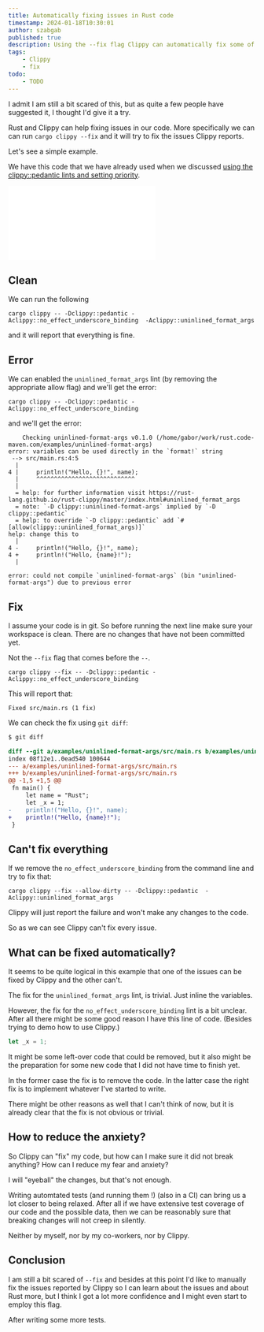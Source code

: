```yaml
---
title: Automatically fixing issues in Rust code
timestamp: 2024-01-18T10:30:01
author: szabgab
published: true
description: Using the --fix flag Clippy can automatically fix some of the issues it finds in our code.
tags:
    - Clippy
    - fix
todo:
    - TODO
---
```


I admit I am still a bit scared of this, but as quite a few people have suggested it, I thought I'd give it a try.

Rust and Clippy can help fixing issues in our code. More specifically we can can run `cargo clippy --fix` and it will try to fix the issues Clippy reports.

Let's see a simple example.

We have this code that we have already used when we discussed [using the clippy::pedantic lints and setting priority](/simple-case-of-pedantic-lints).

![](examples/uninlined-format-args/src/main.rs)


## Clean
We can run the following

```
cargo clippy -- -Dclippy::pedantic -Aclippy::no_effect_underscore_binding  -Aclippy::uninlined_format_args
```

and it will report that everything is fine.


## Error

We can enabled the `uninlined_format_args` lint (by removing the appropriate allow flag) and we'll get the error:

```
cargo clippy -- -Dclippy::pedantic -Aclippy::no_effect_underscore_binding
```

and we'll get the error:

```
    Checking uninlined-format-args v0.1.0 (/home/gabor/work/rust.code-maven.com/examples/uninlined-format-args)
error: variables can be used directly in the `format!` string
 --> src/main.rs:4:5
  |
4 |     println!("Hello, {}!", name);
  |     ^^^^^^^^^^^^^^^^^^^^^^^^^^^^
  |
  = help: for further information visit https://rust-lang.github.io/rust-clippy/master/index.html#uninlined_format_args
  = note: `-D clippy::uninlined-format-args` implied by `-D clippy::pedantic`
  = help: to override `-D clippy::pedantic` add `#[allow(clippy::uninlined_format_args)]`
help: change this to
  |
4 -     println!("Hello, {}!", name);
4 +     println!("Hello, {name}!");
  |

error: could not compile `uninlined-format-args` (bin "uninlined-format-args") due to previous error
```

## Fix

I assume your code is in git. So before running the next line make sure your workspace is clean. There are no changes that have not been committed yet.

Not the `--fix` flag that comes before the `--`.

```
cargo clippy --fix -- -Dclippy::pedantic -Aclippy::no_effect_underscore_binding
```

This will report that:

```
Fixed src/main.rs (1 fix)
```

We can check the fix using `git diff`:


```diff
$ git diff

diff --git a/examples/uninlined-format-args/src/main.rs b/examples/uninlined-format-args/src/main.rs
index 08f12e1..0ead540 100644
--- a/examples/uninlined-format-args/src/main.rs
+++ b/examples/uninlined-format-args/src/main.rs
@@ -1,5 +1,5 @@
 fn main() {
     let name = "Rust";
     let _x = 1;
-    println!("Hello, {}!", name);
+    println!("Hello, {name}!");
 }
```

## Can't fix everything

If we remove the `no_effect_underscore_binding` from the command line and try to fix that:


```
cargo clippy --fix --allow-dirty -- -Dclippy::pedantic  -Aclippy::uninlined_format_args
```

Clippy will just report the failure and won't make any changes to the code.

So as we can see Clippy can't fix every issue.


## What can be fixed automatically?

It seems to be quite logical in this example that one of the issues can be fixed by Clippy and the other can't.

The fix for the `uninlined_format_args` lint, is trivial. Just inline the variables.

However, the fix for the `no_effect_underscore_binding` lint is a bit unclear.
After all there might be some good reason I have this line of code. (Besides trying to demo how to use Clippy.)

```rust
let _x = 1;
```

It might be some left-over code that could be removed, but it also might be the preparation for some new code that I did not have time to finish yet.

In the former case the fix is to remove the code.
In the latter case the right fix is to implement whatever I've started to write.

There might be other reasons as well that I can't think of now, but it is already clear that the fix is not obvious or trivial.

## How to reduce the anxiety?

So Clippy can "fix" my code, but how can I make sure it did not break anything? How can I reduce my fear and anxiety?

I will "eyeball" the changes, but that's not enough.

Writing automtated tests (and running them !) (also in a CI) can bring us a lot closer to being relaxed. After all if we have extensive test coverage of
our code and the possible data, then we can be reasonably sure that breaking changes will not creep in silently.

Neither by myself, nor by my co-workers, nor by Clippy.

## Conclusion

I am still a bit scared of `--fix` and besides at this point I'd like to manually fix the issues reported by Clippy so I can learn about the issues
and about Rust more, but I think I got a lot more confidence and I might even start to employ this flag.

After writing some more tests.


